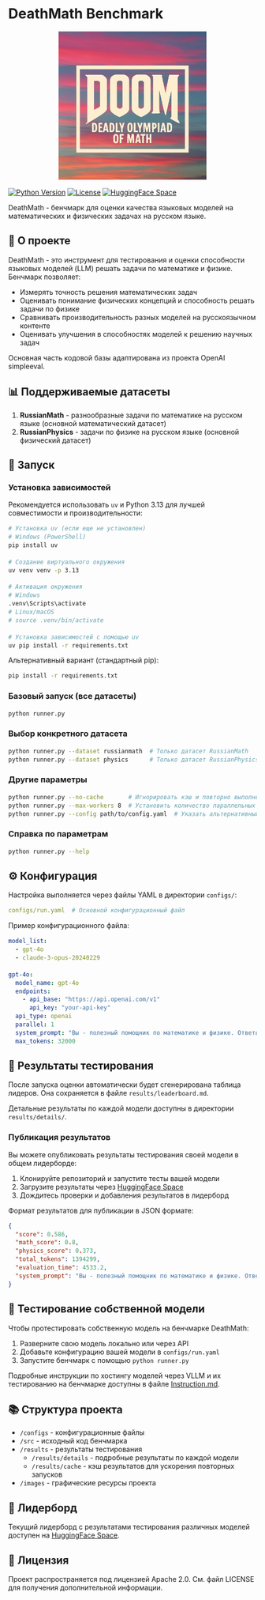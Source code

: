 # DeathMath Benchmark

<p align="center">
  <img src="images/Logo.png" alt="DeathMath Logo" width="300"/>
</p>

[![Python Version](https://img.shields.io/badge/Python-3.13-blue.svg)](https://www.python.org/downloads/)
[![License](https://img.shields.io/badge/License-Apache%202.0-green.svg)](https://opensource.org/licenses/Apache-2.0)
[![HuggingFace Space](https://img.shields.io/badge/🤗-HuggingFace%20Space-yellow.svg)](https://huggingface.co/spaces/Vikhrmodels/DOoM-lb)

DeathMath - бенчмарк для оценки качества языковых моделей на математических и физических задачах на русском языке.

## 📖 О проекте

DeathMath - это инструмент для тестирования и оценки способности языковых моделей (LLM) решать задачи по математике и физике. Бенчмарк позволяет:

- Измерять точность решения математических задач
- Оценивать понимание физических концепций и способность решать задачи по физике
- Сравнивать производительность разных моделей на русскоязычном контенте
- Оценивать улучшения в способностях моделей к решению научных задач

Основная часть кодовой базы адаптирована из проекта OpenAI simpleeval.

## 📊 Поддерживаемые датасеты

1. **RussianMath** - разнообразные задачи по математике на русском языке (основной математический датасет)
2. **RussianPhysics** - задачи по физике на русском языке (основной физический датасет)

## 🚀 Запуск

### Установка зависимостей

Рекомендуется использовать `uv` и Python 3.13 для лучшей совместимости и производительности:

```bash
# Установка uv (если еще не установлен)
# Windows (PowerShell)
pip install uv

# Создание виртуального окружения
uv venv venv -p 3.13

# Активация окружения
# Windows
.venv\Scripts\activate
# Linux/macOS
# source .venv/bin/activate

# Установка зависимостей с помощью uv
uv pip install -r requirements.txt
```

Альтернативный вариант (стандартный pip):
```bash
pip install -r requirements.txt
```

### Базовый запуск (все датасеты)

```bash
python runner.py
```

### Выбор конкретного датасета

```bash
python runner.py --dataset russianmath  # Только датасет RussianMath
python runner.py --dataset physics      # Только датасет RussianPhysics
```

### Другие параметры

```bash
python runner.py --no-cache       # Игнорировать кэш и повторно выполнить оценку
python runner.py --max-workers 8  # Установить количество параллельных обработчиков
python runner.py --config path/to/config.yaml  # Указать альтернативный конфиг
```

### Справка по параметрам

```bash
python runner.py --help
```

## ⚙️ Конфигурация

Настройка выполняется через файлы YAML в директории `configs/`:

```yaml
configs/run.yaml  # Основной конфигурационный файл
```

Пример конфигурационного файла:

```yaml
model_list:
  - gpt-4o
  - claude-3-opus-20240229

gpt-4o:
  model_name: gpt-4o
  endpoints:
    - api_base: "https://api.openai.com/v1"
      api_key: "your-api-key"
  api_type: openai
  parallel: 1
  system_prompt: "Вы - полезный помощник по математике и физике. Ответьте на русском языке."
  max_tokens: 32000
```

## 📝 Результаты тестирования

После запуска оценки автоматически будет сгенерирована таблица лидеров.
Она сохраняется в файле `results/leaderboard.md`.

Детальные результаты по каждой модели доступны в директории `results/details/`.

### Публикация результатов

Вы можете опубликовать результаты тестирования своей модели в общем лидерборде:

1. Клонируйте репозиторий и запустите тесты вашей модели
2. Загрузите результаты через [HuggingFace Space](https://huggingface.co/spaces/Vikhrmodels/DOoM-lb)
3. Дождитесь проверки и добавления результатов в лидерборд

Формат результатов для публикации в JSON формате:
```json
{
  "score": 0.586,
  "math_score": 0.8,
  "physics_score": 0.373,
  "total_tokens": 1394299,
  "evaluation_time": 4533.2,
  "system_prompt": "Вы - полезный помощник по математике и физике. Ответьте на русском языке."
}
```

## 🧪 Тестирование собственной модели

Чтобы протестировать собственную модель на бенчмарке DeathMath:

1. Разверните свою модель локально или через API
2. Добавьте конфигурацию вашей модели в `configs/run.yaml`
3. Запустите бенчмарк с помощью `python runner.py`

Подробные инструкции по хостингу моделей через VLLM и их тестированию на бенчмарке доступны в файле [Instruction.md](Instruction.md).

## 📚 Структура проекта

- `/configs` - конфигурационные файлы
- `/src` - исходный код бенчмарка
- `/results` - результаты тестирования
  - `/results/details` - подробные результаты по каждой модели
  - `/results/cache` - кэш результатов для ускорения повторных запусков
- `/images` - графические ресурсы проекта

## 🤗 Лидерборд

Текущий лидерборд с результатами тестирования различных моделей доступен на [HuggingFace Space](https://huggingface.co/spaces/Vikhrmodels/DOoM-lb).

## 📄 Лицензия

Проект распространяется под лицензией Apache 2.0. См. файл LICENSE для получения дополнительной информации.
